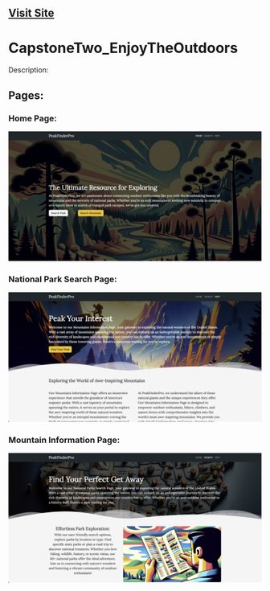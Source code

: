 ## <a href="https://javirb26.github.io/CapstoneTwo_EnjoyTheOutdoors/">Visit Site</a> 
# CapstoneTwo_EnjoyTheOutdoors

Description:


## Pages:

### Home Page:
![alt text](screenshots/home.png)

### National Park Search Page:
![alt text](screenshots/parkSearch.png)

### Mountain Information Page:
![alt text](screenshots/mountainInfo.png)